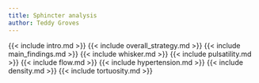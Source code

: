 ```yaml
---
title: Sphincter analysis
author: Teddy Groves
---
```


{{< include intro.md >}}
{{< include overall_strategy.md >}}
{{< include main_findings.md >}}
{{< include whisker.md >}}
{{< include pulsatility.md >}}
{{< include flow.md >}}
{{< include hypertension.md >}}
{{< include density.md >}}
{{< include tortuosity.md >}}
